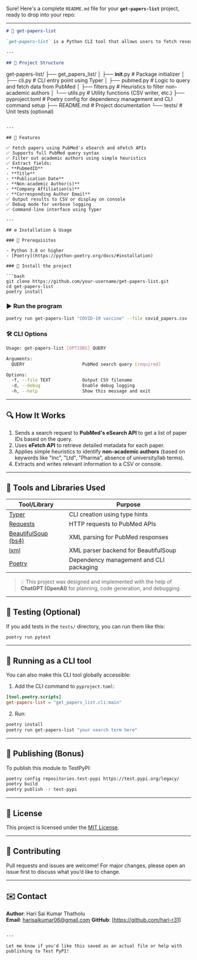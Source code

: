 Sure! Here's a complete `README.md` file for your **`get-papers-list`** project, ready to drop into your repo:

---

```markdown
# 🧪 get-papers-list

`get-papers-list` is a Python CLI tool that allows users to fetch research papers from PubMed based on a search query and filter them to identify papers with authors affiliated with pharmaceutical or biotech companies. The filtered results are saved to a CSV file or printed to the console.

---

## 📁 Project Structure

```
get-papers-list/
├── get_papers_list/
│   ├── __init__.py               # Package initializer
│   ├── cli.py                    # CLI entry point using Typer
│   ├── pubmed.py                 # Logic to query and fetch data from PubMed
│   ├── filters.py                # Heuristics to filter non-academic authors
│   └── utils.py                  # Utility functions (CSV writer, etc.)
├── pyproject.toml                # Poetry config for dependency management and CLI command setup
├── README.md                     # Project documentation
└── tests/                        # Unit tests (optional)
```

---

## 🚀 Features

✅ Fetch papers using PubMed's eSearch and eFetch APIs  
✅ Supports full PubMed query syntax  
✅ Filter out academic authors using simple heuristics  
✅ Extract fields:
- **PubmedID**
- **Title**
- **Publication Date**
- **Non-academic Author(s)**
- **Company Affiliation(s)**
- **Corresponding Author Email**  
✅ Output results to CSV or display on console  
✅ Debug mode for verbose logging  
✅ Command-line interface using Typer  

---

## ⚙️ Installation & Usage

### 🧱 Prerequisites

- Python 3.8 or higher
- [Poetry](https://python-poetry.org/docs/#installation)

### 🔧 Install the project

```bash
git clone https://github.com/your-username/get-papers-list.git
cd get-papers-list
poetry install
```

### ▶️ Run the program

```bash
poetry run get-papers-list "COVID-19 vaccine" --file covid_papers.csv --debug
```

### 🛠️ CLI Options

```bash
Usage: get-papers-list [OPTIONS] QUERY

Arguments:
  QUERY                      PubMed search query [required]

Options:
  -f, --file TEXT            Output CSV filename
  -d, --debug                Enable debug logging
  -h, --help                 Show this message and exit
```

---

## 🔍 How It Works

1. Sends a search request to **PubMed's eSearch API** to get a list of paper IDs based on the query.
2. Uses **eFetch API** to retrieve detailed metadata for each paper.
3. Applies simple heuristics to identify **non-academic authors** (based on keywords like "Inc", "Ltd", "Pharma", absence of university/lab terms).
4. Extracts and writes relevant information to a CSV or console.

---

## 🧰 Tools and Libraries Used

| Tool/Library                                   | Purpose                                      |
|------------------------------------------------|----------------------------------------------|
| [Typer](https://typer.tiangolo.com/)           | CLI creation using type hints                |
| [Requests](https://docs.python-requests.org/)  | HTTP requests to PubMed APIs                 |
| [BeautifulSoup (bs4)](https://www.crummy.com/software/BeautifulSoup/) | XML parsing for PubMed responses  |
| [lxml](https://lxml.de/)                       | XML parser backend for BeautifulSoup         |
| [Poetry](https://python-poetry.org/)           | Dependency management and CLI packaging      |

> 💡 This project was designed and implemented with the help of **ChatGPT (OpenAI)** for planning, code generation, and debugging.

---

## 🧪 Testing (Optional)

If you add tests in the `tests/` directory, you can run them like this:

```bash
poetry run pytest
```

---

## 🐍 Running as a CLI tool

You can also make this CLI tool globally accessible:

1. Add the CLI command to `pyproject.toml`:

```toml
[tool.poetry.scripts]
get-papers-list = "get_papers_list.cli:main"
```

2. Run:

```bash
poetry install
poetry run get-papers-list "your search term here"
```

---

## 🎯 Publishing (Bonus)

To publish this module to TestPyPI:

```bash
poetry config repositories.test-pypi https://test.pypi.org/legacy/
poetry build
poetry publish -r test-pypi
```

---

## 📄 License

This project is licensed under the [MIT License](LICENSE).

---

## 🙌 Contributing

Pull requests and issues are welcome! For major changes, please open an issue first to discuss what you’d like to change.

---

## ✉️ Contact

**Author**: Hari Sai Kumar Thatholu  
**Email**: harisaikumar06@gmail.com
**GitHub**: [https://github.com/hari-r31]

```

---

Let me know if you'd like this saved as an actual file or help with publishing to Test PyPI!